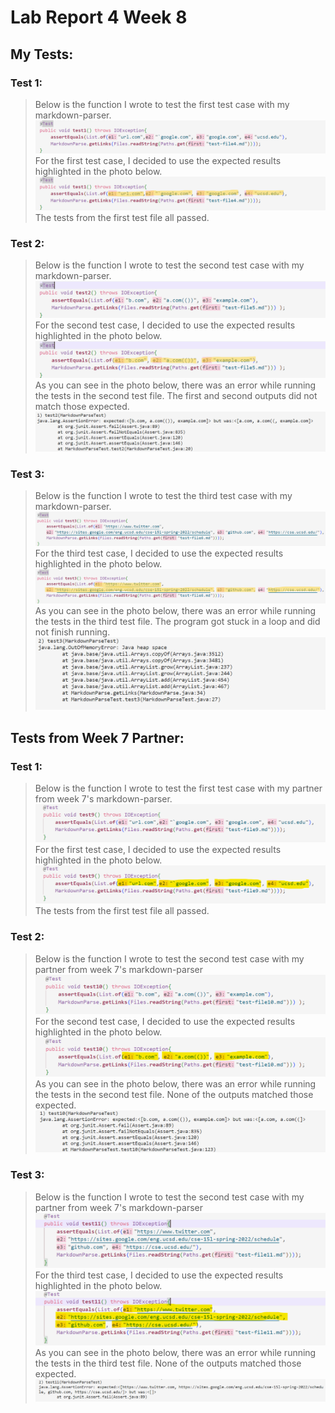 # Lab Report 4 Week 8
## My Tests:
### Test 1:
>Below is the function I wrote to test the first test case with my markdown-parser.
>![](Test1Code.png)
>For the first test case, I decided to use the expected results highlighted in the photo below.
>![](Test1EO.png)
>The tests from the first test file all passed.

### Test 2:
>Below is the function I wrote to test the second test case with my markdown-parser.
>![](Test2Code.png)
>For the second test case, I decided to use the expected results highlighted in the photo below.
>![](Test2EO.png)
>As you can see in the photo below, there was an error while running the tests in the second test file. The first and second outputs did not match those expected.
>![](Test2Fail.png)

### Test 3:
>Below is the function I wrote to test the third test case with my markdown-parser.
>![](Test3Code.png)
>For the third test case, I decided to use the expected results highlighted in the photo below.
>![](Test3EO.png)
>As you can see in the photo below, there was an error while running the tests in the third test file. The program got stuck in a loop and did not finish running.
>![](Test3Fail.png)
## Tests from Week 7 Partner:
### Test 1:
>Below is the function I wrote to test the first test case with my partner from week 7's markdown-parser.
>![](Test1ACode.png)
>For the first test case, I decided to use the expected results highlighted in the photo below.
>![](Test1AEO.png)
>The tests from the first test file all passed.
### Test 2:
>Below is the function I wrote to test the second test case with my partner from week 7's markdown-parser
>![](Test2ACode.png)
>For the second test case, I decided to use the expected results highlighted in the photo below.
>![](Test2AEO.png)
>As you can see in the photo below, there was an error while running the tests in the second test file. None of the outputs matched those expected.
>![](Test2AFail.png)
### Test 3:
>Below is the function I wrote to test the second test case with my partner from week 7's markdown-parser
>![](Test3ACode.png)
>For the third test case, I decided to use the expected results highlighted in the photo below.
>![](Test3AEO.png)
>As you can see in the photo below, there was an error while running the tests in the third test file. None of the outputs matched those expected.
>![](Test3AFail.png)